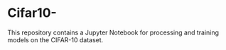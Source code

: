 # Cifar10-
This repository contains a Jupyter Notebook for processing and training models on the CIFAR-10 dataset.
